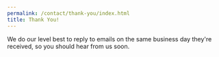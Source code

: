 ```yaml
---
permalink: /contact/thank-you/index.html
title: Thank You!
---
```


We do our level best to reply to emails on the same business day they're received, so you should hear from us soon.
